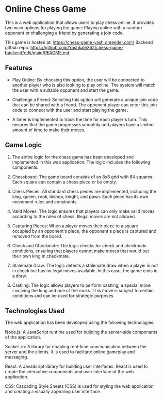 # Online Chess Game
This is a web application that allows users to play chess online. It provides two main options for playing the game:  Playing online with a random opponent or challenging a friend by generating a join code.

This game is hosted at: https://chess-game-yash.onrender.com/
Backend github repo: https://github.com/Yashkale262/chess-game-backend/edit/main/README.md
## Features
- Play Online: By choosing this option, the user will be connected to another player who is also looking to play online. The system will match the user with a suitable opponent and start the game.

- Challenge a Friend: Selecting this option will generate a unique join code that can be shared with a friend. The opponent player can enter this join code to connect with the user and start playing the game.
- A timer is implemented to track the time for each player's turn. This ensures that the game progresses smoothly and players have a limited amount of time to make their moves.

## Game Logic
1. The entire logic for the chess game has been developed and implemented in this web application. The logic includes the following components:

2. Chessboard: The game board consists of an 8x8 grid with 64 squares. Each square can contain a chess piece or be empty.

3. Chess Pieces: All standard chess pieces are implemented, including the king, queen, rook, bishop, knight, and pawn. Each piece has its own movement rules and constraints.

4. Valid Moves: The logic ensures that players can only make valid moves according to the rules of chess. Illegal moves are not allowed.

5. Capturing Pieces: When a player moves their piece to a square occupied by an opponent's piece, the opponent's piece is captured and removed from the board.

6. Check and Checkmate: The logic checks for check and checkmate conditions, ensuring that players cannot make moves that would put their own king in checkmate.

7. Stalemate Draw: The logic detects a stalemate draw when a player is not in check but has no legal moves available. In this case, the game ends in a draw.

8. Castling: The logic allows players to perform castling, a special move involving the king and one of the rooks. This move is subject to certain conditions and can be used for strategic purposes.

## Technologies Used
The web application has been developed using the following technologies:

Node.js: A JavaScript runtime used for building the server-side components of the application.

Socket .io: A library for enabling real-time communication between the server and the clients. It is used to facilitate online gameplay and messaging.

React: A JavaScript library for building user interfaces. React is used to create the interactive components and user interface of the web application.

CSS: Cascading Style Sheets (CSS) is used for styling the web application and creating a visually appealing user interface.
